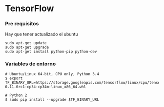 # TensorFlow

### Pre requisitos
Hay que tener actualizado el ubuntu

```
sudo apt-get update
sudo apt-get upgrade
sudo apt-get install python-pip python-dev
```

### Variables de entorno
```
# Ubuntu/Linux 64-bit, CPU only, Python 3.4
$ export TF_BINARY_URL=https://storage.googleapis.com/tensorflow/linux/cpu/tensorflow-0.11.0rc1-cp34-cp34m-linux_x86_64.whl
```

```
# Python 2
$ sudo pip install --upgrade $TF_BINARY_URL
```
